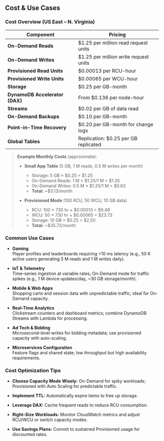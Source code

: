 ## Cost & Use Cases

### Cost Overview (US East – N. Virginia)

| Component                    | Pricing                                                           |
|------------------------------|-------------------------------------------------------------------|
| **On-Demand Reads**          | \$1.25 per million read request units                             |
| **On-Demand Writes**         | \$1.25 per million write request units                            |
| **Provisioned Read Units**   | \$0.00013 per RCU-hour                                            |
| **Provisioned Write Units**  | \$0.00065 per WCU-hour                                            |
| **Storage**                  | \$0.25 per GB-month                                               |
| **DynamoDB Accelerator (DAX)** | From \$0.136 per node-hour                                     |
| **Streams**                  | \$0.02 per GB of data read                                        |
| **On-Demand Backups**        | \$0.10 per GB-month                                               |
| **Point-in-Time Recovery**   | \$0.20 per GB-month for change logs                               |
| **Global Tables**            | Replication: \$0.25 per GB replicated                             |

> **Example Monthly Costs** (approximate):
> - **Small App Table** (5 GB, 1 M reads, 0.5 M writes per month)
>   - Storage: 5 GB × \$0.25 = \$1.25  
>   - On-Demand Reads: 1 M × \$1.25/1 M = \$1.25  
>   - On-Demand Writes: 0.5 M × \$1.25/1 M = \$0.63  
>   - **Total:** ~\$3.13/month
>
> - **Provisioned Mode** (100 RCU, 50 WCU, 10 GB data)
>   - RCU: 100 × 730 hr × \$0.00013 = \$9.49  
>   - WCU: 50 × 730 hr × \$0.00065 = \$23.73  
>   - Storage: 10 GB × \$0.25 = \$2.50  
>   - **Total:** ~\$35.72/month

### Common Use Cases

- **Gaming**  
  Player profiles and leaderboards requiring <10 ms latency (e.g., 50 K active users generating 5 M reads and 1 M writes daily).

- **IoT & Telemetry**  
  Time-series ingestion at variable rates; On-Demand mode for traffic spikes (e.g., 1 M device updates/day, ~30 GB storage/month).

- **Mobile & Web Apps**  
  Shopping carts and session data with unpredictable traffic; ideal for On-Demand capacity.

- **Real-Time Analytics**  
  Clickstream counters and dashboard metrics; combine DynamoDB Streams with Lambda for processing.

- **Ad Tech & Bidding**  
  Microsecond-level writes for bidding metadata; use provisioned capacity with auto-scaling.

- **Microservices Configuration**  
  Feature flags and shared state; low throughput but high availability requirements.

### Cost Optimization Tips

- **Choose Capacity Mode Wisely:** On-Demand for spiky workloads; Provisioned with Auto Scaling for predictable traffic.

- **Implement TTL:** Automatically expire items to free up storage.

- **Leverage DAX:** Cache frequent reads to reduce RCU consumption.

- **Right-Size Workloads:** Monitor CloudWatch metrics and adjust RCU/WCU or switch capacity modes.

- **Use Savings Plans:** Commit to sustained Provisioned usage for discounted rates.  

